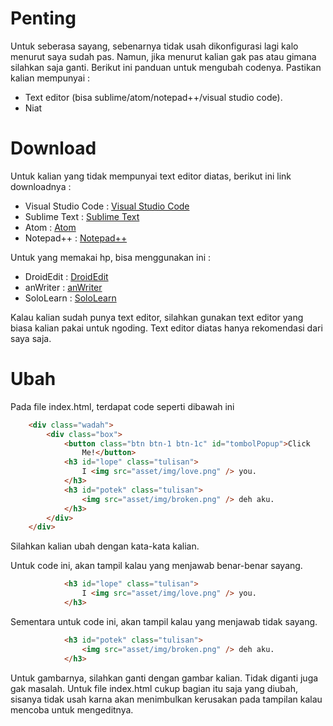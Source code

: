 # Penting
Untuk seberasa sayang, sebenarnya tidak usah dikonfigurasi lagi kalo menurut saya sudah pas. Namun, jika menurut kalian gak pas atau gimana silahkan saja ganti. Berikut ini panduan untuk mengubah codenya. Pastikan kalian mempunyai :
- Text editor (bisa sublime/atom/notepad++/visual studio code).
- Niat

# Download
Untuk kalian yang tidak mempunyai text editor diatas, berikut ini link downloadnya :
- Visual Studio Code : [Visual Studio Code](https://code.visualstudio.com/download "Visual Studio Code")
- Sublime Text : [Sublime Text]([htttps](https://www.sublimetext.com/3) "Sublime text")
- Atom : [Atom](https://atom.io/ "Atom")
- Notepad++ : [Notepad++](https://notepad-plus-plus.org/downloads/ "Notepad++")

Untuk yang memakai hp, bisa menggunakan ini :
- DroidEdit : [DroidEdit](https://play.google.com/store/apps/details?id=com.aor.droidedit "DroidEdit")
- anWriter : [anWriter](https://play.google.com/store/apps/details?id=com.ansm.anwriter "anWriter")
- SoloLearn : [SoloLearn](https://play.google.com/store/apps/details?id=com.sololearn "SoloLearn")

Kalau kalian sudah punya text editor, silahkan gunakan text editor yang biasa kalian pakai untuk ngoding. Text editor diatas hanya rekomendasi dari saya saja.

# Ubah
Pada file index.html, terdapat code seperti dibawah ini

```html
    <div class="wadah">
        <div class="box">
            <button class="btn btn-1 btn-1c" id="tombolPopup">Click
                Me!</button>
            <h3 id="lope" class="tulisan">
                I <img src="asset/img/love.png" /> you.
            </h3>
            <h3 id="potek" class="tulisan">
                <img src="asset/img/broken.png" /> deh aku.
            </h3>
        </div>
    </div>
```

Silahkan kalian ubah dengan kata-kata kalian.

Untuk code ini, akan tampil kalau yang menjawab benar-benar sayang.

```html
            <h3 id="lope" class="tulisan">
                I <img src="asset/img/love.png" /> you.
            </h3>
```

Sementara untuk code ini, akan tampil kalau yang menjawab tidak sayang.

```html
            <h3 id="potek" class="tulisan">
                <img src="asset/img/broken.png" /> deh aku.
            </h3>
```

Untuk gambarnya, silahkan ganti dengan gambar kalian. Tidak diganti juga gak masalah. Untuk file index.html cukup bagian itu saja yang diubah, sisanya tidak usah karna akan menimbulkan kerusakan pada tampilan kalau mencoba untuk mengeditnya.